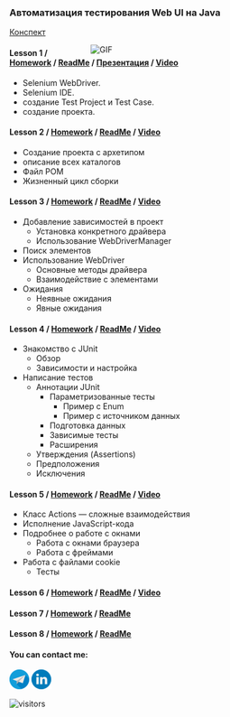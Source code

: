 ### Автоматизация тестирования Web UI на Java
[Конспект](https://docs.google.com/document/d/181muqFNP63lVc-1oviBRtKAPOJxwerF-z5g7w_pDcqk/edit)

<img align="right" alt="GIF" src="https://raw.githubusercontent.com/rahul-jha98/rahul-jha98/main/techstack.gif" width="360px"/>

#### Lesson 1 / [Homework](https://github.com/Mybono/java_auto_test/blob/master/hw1.md) / [ReadMe](https://docs.google.com/document/d/1qQQpqAhP8xGnzGrPBHibUkg8CAS1ZKZ3m5uQBN_DXBU/edit#) / [Презентация](https://docs.google.com/presentation/d/1C0SCmIOA3Y5PvG7eLGkWMhBXT_b3wb54HKbG_7_D1pk/edit#slide=id.g9f2439d07b_0_5) / [Video](https://youtu.be/BNUkXyqy5Ao)
- Selenium WebDriver.
- Selenium IDE.
- создание Test Project и Test Case.
- cоздание проекта.

#### Lesson 2 / [Homework](https://github.com/Mybono/java_auto_test/blob/master/hw2.md) / [ReadMe](https://docs.google.com/document/d/1krCrvT9nksdl5diHcpqj1Q9ER6ujQs_iB8FnW_rWRBQ/edit#) / [Video](https://youtu.be/-1eJjeTLYfY)
- Создание проекта с архетипом
- описание всех каталогов
- Файл POM
- Жизненный цикл сборки
#### Lesson 3 / [Homework](https://github.com/Mybono/java_auto_test/blob/master/hw3.md) / [ReadMe](https://docs.google.com/document/d/1QJEcPxJu9ZYmcZuad7gIPjZ8XHss0wYTQ4rJjnPcCUI/edit#heading=h.gjdgxs) / [Video](https://youtu.be/nKWZpsD-wB4)
- Добавление зависимостей в проект
    - Установка конкретного драйвера
    - Использование WebDriverManager
- Поиск элементов
- Использование WebDriver
    - Основные методы драйвера
    - Взаимодействие с элементами
- Ожидания
    - Неявные ожидания
    - Явные ожидания
#### Lesson 4 / [Homework]() / [ReadMe](https://docs.google.com/document/d/1kn3o_AsxfAgrJW-g74b_-zaRkSXYXAv2PGlpD4gWR8E/edit) / [Video](https://youtu.be/mgcQdf-zSXE)
- Знакомство с JUnit
    - Обзор
    - Зависимости и настройка
- Написание тестов
    - Аннотации JUnit
        - Параметризованные тесты
            - Пример с Enum
            - Пример с источником данных
        - Подготовка данных
        - Зависимые тесты
        - Расширения
    - Утверждения (Assertions)
    - Предположения
    - Исключения
#### Lesson 5 / [Homework]() / [ReadMe]() / [Video](https://youtu.be/vfoWMbxE1pc)
- Класс Actions — сложные взаимодействия 
- Исполнение JavaScript-кода 
- Подробнее о работе с окнами
  - Работа с окнами браузера
  - Работа с фреймами
- Работа с файлами cookie
  - Тесты

#### Lesson 6 / [Homework]() / [ReadMe]() / [Video](https://youtu.be/wBATJwzUn8c) 
#### Lesson 7 / [Homework]() / [ReadMe]()
#### Lesson 8 / [Homework]() / [ReadMe]()



#### You can contact me:
[![telegram][logotelegram]][telegram]
[![linkedin][logolinkedin]][linkedin]



![visitors](https://visitor-badge.glitch.me/badge?page_id=https://github.com/Mybono/java_auto_test)


[telegram]: https://t.me/Artur_QA
[logotelegram]: https://github.com/Mybono/Mybono/blob/main/assets/telegran%2035%20px.png
[linkedin]: http://linkedin.com/def-say-hello
[logolinkedin]: https://github.com/Mybono/Mybono/blob/main/assets/linedin%2035px.png
[linkedin]: https://github.com/Mybono/Mybono/blob/main/assets/linkedin.png

  
